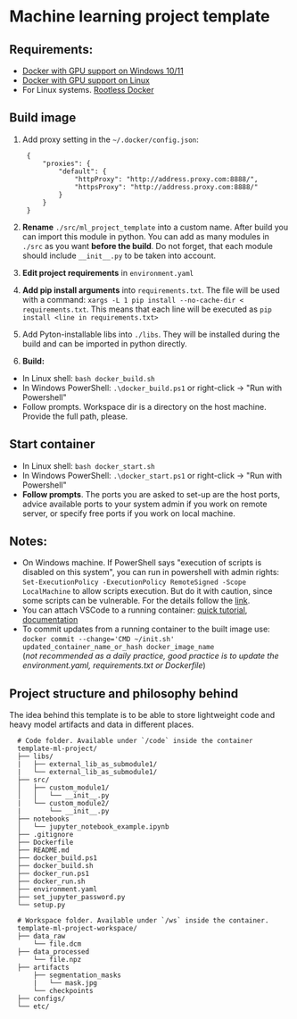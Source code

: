 # Machine learning project template


## Requirements:
* [Docker with GPU support on Windows 10/11](https://github.com/lobantseff/template-ml-project/blob/master/docs/WINDOWS_DOCKER_GPU.md)
* [Docker with GPU support on Linux](https://docs.nvidia.com/datacenter/cloud-native/container-toolkit/install-guide.html)
* For Linux systems. [Rootless Docker](https://docs.docker.com/engine/security/rootless/)

## Build image

1. Add proxy setting in the `~/.docker/config.json`:

        {
            "proxies": {
                "default": {
                    "httpProxy": "http://address.proxy.com:8888/",
                    "httpsProxy": "http://address.proxy.com:8888/"
                }
            }
        }
1. **Rename** `./src/ml_project_template` into a custom name. After build you can import this module in python. You can add as many modules in `./src` as you want **before the build**. Do not forget, that each module should include `__init__.py` to be taken into account.
1. **Edit project requirements** in `environment.yaml`
1. **Add pip install arguments** into `requirements.txt`. The file will be used with a command: `xargs -L 1 pip install --no-cache-dir < requirements.txt`. This means that each line will be executed as `pip install <line in requirements.txt>`
1. Add Pyton-installable libs into `./libs`. They will be installed during the build and can be imported in python directly.

1. **Build:**
* In Linux shell: `bash docker_build.sh`
* In Windows PowerShell: `.\docker_build.ps1` or right-click -> "Run with Powershell"
* Follow prompts. Workspace dir is a directory on the host machine. Provide the full path, please.

## Start container
* In Linux shell: `bash docker_start.sh`
* In Windows PowerShell: `.\docker_start.ps1` or right-click -> "Run with Powershell"
* **Follow prompts**. The ports you are asked to set-up are the host ports, advice available ports to your system admin if you work on remote server, or specify free ports if you work on local machine. 

  
## Notes:
- On Windows machine. If PowerShell says "execution of scripts is disabled on this system", you can  run in powershell with admin rights: `Set-ExecutionPolicy -ExecutionPolicy RemoteSigned -Scope LocalMachine` to allow scripts execution. But do it with caution, since some scripts can be vulnerable. For the details follow the [link](https://docs.microsoft.com/en-us/powershell/module/microsoft.powershell.security/set-executionpolicy?view=powershell-7.2).
- You can attach VSCode to a running container: [quick tutorial](https://github.com/lobantseff/template-ml-project/blob/master/docs/VSCODE.md), [documentation](https://code.visualstudio.com/docs/remote/containers)
- To commit updates from a running container to the built image use:  
    `docker commit --change='CMD ~/init.sh' updated_container_name_or_hash docker_image_name`  
    (_not recommended as a daily practice, good practice is to update the environment.yaml, requirements.txt or Dockerfile_)

## Project structure and philosophy behind

The idea behind this template is to be able to store lightweight code and heavy model artifacts and data in different places.

```
  # Code folder. Available under `/code` inside the container
  template-ml-project/
  ├── libs/
  |   ├── external_lib_as_submodule1/
  |   └── external_lib_as_submodule1/
  ├── src/
  │   ├── custom_module1/
  │   │   └── __init__.py
  |   └── custom_module2/
  |       └── __init__.py
  ├── notebooks
  │   └── jupyter_notebook_example.ipynb
  ├── .gitignore
  ├── Dockerfile
  ├── README.md
  ├── docker_build.ps1
  ├── docker_build.sh
  ├── docker_run.ps1
  ├── docker_run.sh
  ├── environment.yaml
  ├── set_jupyter_password.py
  └── setup.py
  
  # Workspace folder. Available under `/ws` inside the container.
  template-ml-project-workspace/
  ├── data_raw
      └── file.dcm
  ├── data_processed
      └── file.npz
  ├── artifacts
      ├── segmentation_masks
      |   └── mask.jpg
      └── checkpoints
  ├── configs/
  └── etc/
 ```
